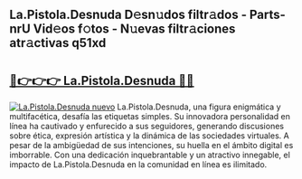## La.Pistola.Desnuda D𝚎sn𝚞dos filtr𝚊dos - Parts-nrU Vid𝚎os f𝚘tos - N𝚞evas filtr𝚊ciones atr𝚊ctivas q51xd

# <h2><a href="http://mb0x8yy.tromn.icu/?c=La.Pistola.Desnuda">🔗👉👉👉 La.Pistola.Desnuda 🔗🔗</a></h2>

[![La.Pistola.Desnuda nuevo](https://i.imgur.com/pEAQMta.gif)](http://mb0x8yy.tromn.icu/?c=La.Pistola.Desnuda)
La.Pistola.Desnuda, una figura enigmática y multifacética, desafía las etiquetas simples. Su innovadora personalidad en línea ha cautivado y enfurecido a sus seguidores, generando discusiones sobre ética, expresión artística y la dinámica de las sociedades virtuales. A pesar de la ambigüedad de sus intenciones, su huella en el ámbito digital es imborrable. Con una dedicación inquebrantable y un atractivo innegable, el impacto de La.Pistola.Desnuda en la comunidad en línea es ilimitado.
